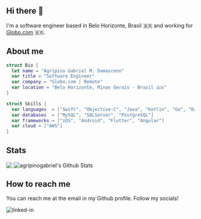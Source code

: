 ## Hi there 👋
I'm a software engineer based in Belo Horizonte, Brasil 🇧🇷 and working for [Globo.com](https://www.globo.com/) 🇧🇷. 

## About me
```swift
struct Bio {
  let name = "Agripino Gabriel M. Damasceno"
  var title = "Software Engineer"
  var company = "Globo.com | Remote"
  var location = "Belo Horizonte, Minas Gerais - Brazil 🇧🇷"
}

struct Skills {
  var languages  = ["Swift", "Objective-C", "Java", "Kotlin", "Go", "Dart", "Javascript"]
  var databases  = ["MySQL", "SQLServer", "PostgreSQL"]
  var frameworks = ["iOS", "Android", "Flutter", "Angular"]
  var cloud = ["AWS"]
}
```

## Stats
<img align="center" src="https://github-readme-stats.vercel.app/api/top-langs/?username=agripinogabriel&hide_langs_below=1&theme=dracula&line_height=27&layout=compact&count_private=true" />

<img align="center" src="https://github-readme-stats.vercel.app/api?username=agripinogabriel&show_icons=true&count_private=true&include_all_commits=true&line_height=21&theme=dracula" alt="agripinogabriel's Github Stats" />

## How to reach me
You can reach me at the email in my Github profile. Follow my socials!

[<img align="left" alt="linked-in" src="https://img.shields.io/badge/linkedin-%230077B5.svg?&style=for-the-badge&logo=linkedin&logoColor=white" />](https://www.linkedin.com/in/agripinogabriel/)
